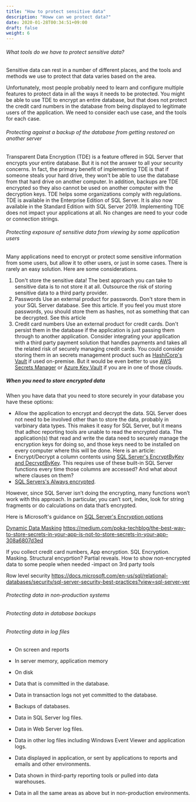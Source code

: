```yaml
---
title: "How to protect sensitive data"
description: "Howw can we protect data?"
date: 2020-01-28T00:34:51+09:00
draft: false
weight: 6
---
```


###### What tools do we have to protect sensitive data?

Sensitive data can rest in a number of different places, and the tools and methods we use to protect that data varies based on the area.

Unfortunately, most people probably need to learn and configure multiple features to protect data in all the ways it needs to be protected.  You might be able to use TDE to encrypt an entire database, but that does not protect the credit card numbers in the database from being displayed to legitimate users of the application.  We need to consider each use case, and the tools for each case.

###### Protecting against a backup of the database from getting restored on another server

Transparent Data Encryption (TDE) is a feature offered in SQL Server that encrypts your entire database.  But it is not the answer to all your security concerns.  In fact, the primary benefit of implementing TDE is that if someone steals your hard drive, they won't be able to use the database from that hard drive on another computer.  In addition, backups are TDE encrypted so they also cannot be used on another computer with the decryption keys.
TDE helps some organizations comply with regulations.
TDE is available in the Enterprise Edition of SQL Server.  It is also now available in the Standard Edition with SQL Server 2019.
Implementing TDE does not impact your applications at all.  No changes are need to your code or connection strings.

###### Protecting exposure of sensitive data from viewing by some application users

Many applications need to encrypt or protect some sensitive information from some users, but allow it to other users, or just in some cases.  There is rarely an easy solution.  Here are some considerations.

1. Don't store the sensitive data!
The best approach you can take to sensitive data is to not store it at all.  Outsource the risk of storing sensitive data to a third party provider.
2. Passwords
Use an external product for passwords.  Don't store them in your SQL Server database.  See this article.
If you feel you must store passwords, you should store them as hashes, not as something that can be decrypted.  See this article
3. Credit card numbers
Use an external product for credit cards.  Don't persist them in the database if the application is just passing them through to another application.
Consider integrating your application with a third party payment solution that handles payments and takes all the related risk of securely managing credit cards.
You could consider storing them in an secrets management product such as [HashiCorp's Vault](https://www.vaultproject.io/) if used on-premise.  But it would be even better to use [AWS Secrets Manager](https://aws.amazon.com/secrets-manager/) or [Azure Key Vault](https://azure.microsoft.com/en-us/services/key-vault/) if you are in one of those clouds.

##### When you need to store encrypted data
When you have data that you need to store securely in your database you have these options:

* Allow the application to encrypt and decrypt the data.  SQL Server does not need to be involved other than to store the data, probably in varbinary data types.  This makes it easy for SQL Server, but it means that adhoc reporting tools are unable to read the encrypted data.  The application(s) that read and write the data need to securely manage the encryption keys for doing so, and those keys need to be installed on every computer where this will be done.  Here is an article:
* Encrypt/Decrypt a column contents using [SQL Server's EncryptByKey and DecryptByKey](https://docs.microsoft.com/en-us/sql/relational-databases/security/encryption/encrypt-a-column-of-data?view=sql-server-ver15).  This requires use of these built-in SQL Server functions every time those columns are accessed?  And what about where clauses on them?
* [SQL Servers's Always encrypted](https://docs.microsoft.com/en-us/sql/relational-databases/security/encryption/always-encrypted-database-engine?view=sql-server-ver15).  

However, since SQL Server isn’t doing the encrypting, many functions won’t work with this approach. In particular, you can’t sort, index, look for string fragments or do calculations on data that’s encrypted.

Here is Microsoft's guidance on [SQL Server's Encryption options](https://docs.microsoft.com/en-us/sql/relational-databases/security/encryption/sql-server-encryption)

[Dynamic Data Masking](https://docs.microsoft.com/en-us/sql/relational-databases/security/dynamic-data-masking?view=sql-server-ver15)
https://medium.com/poka-techblog/the-best-way-to-store-secrets-in-your-app-is-not-to-store-secrets-in-your-app-308a6807d3ed

  If you collect credit card numbers,
App encryption.  SQL Encryption.  Masking.  Structural encyprtion?
Partial reveals. How to show non-encrypted data to some people when needed
-impact on 3rd party tools

Row level security https://docs.microsoft.com/en-us/sql/relational-databases/security/sql-server-security-best-practices?view=sql-server-ver

###### Protecting data in non-production systems

###### Protecting data in database backups

###### Protecting data in log files


* On screen and reports
* In server memory, application memory
* On disk

* Data that is committed in the database.
* Data in transaction logs not yet committed to the database.
* Backups of databases.
* Data in SQL Server log files.
* Data in Web Server log files.
* Data in other log files including Windows Event Viewer and application logs.
* Data displayed in application, or sent by applications to reports and emails and other environments.
* Data shown in third-party reporting tools or pulled into data warehouses.
* Data in all the same areas as above but in non-production environments.